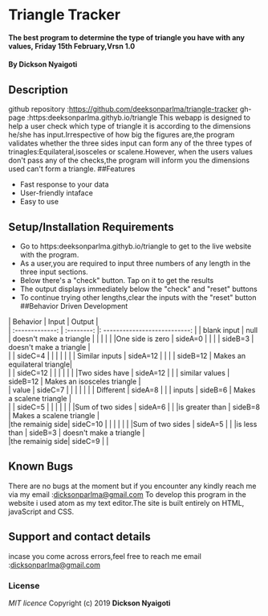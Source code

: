 # Triangle Tracker
#### The best program to determine the type of triangle you have with any values, Friday 15th February,Vrsn 1.0
#### By **Dickson Nyaigoti**
## Description
github repository :https://github.com/deeksonparlma/triangle-tracker
gh-page :https:deeksonparlma.githyb.io/triangle
This webapp is designed to help a user check which type of triangle it is according to the dimensions he/she has input.Irrespective of how big the figures are,the program validates whether the three sides input can form any of the three types of trinagles:Equilateral,isosceles or scalene.However, when the users values don't pass any of the checks,the program will inform you the dimensions used can't form a triangle.
##Features
* Fast response to your data
* User-friendly intaface
* Easy to use
## Setup/Installation Requirements
* Go to https:deeksonparlma.githyb.io/triangle to get to the live website with the program.
* As a user,you are required to input three numbers of any length in the three input sections.
* Below there's  a "check" button. Tap on it to get the results
* The output displays immediately below the "check" and "reset" buttons
* To continue trying other lengths,clear the inputs with the "reset" button
##Behavior Driven Development

| Behavior        |  Input     | Output                        |   
| :-------------: | :--------: |: ---------------------------: |
|  blank input    |  null      |  doesn't make a triangle      |
|                 |            |                               |
|One side is zero |  sideA=0   |                               |
|                 |  sideB=3   | doesn't make a triangle       |                 
|                 |  sideC=4   |                               |
|                 |            |                               |
| Similar inputs  |  sideA=12  |                               |
|                 |  sideB=12  | Makes an  equilateral triangle|                 
|                 |  sideC=12  |                               |
|                 |            |                               |
|Two sides have   |  sideA=12  |                               |
| similar values  |  sideB=12  | Makes an  isosceles triangle  |                 
|    value        |  sideC=7   |                               |
|                 |            |                               |
| Different       |  sideA=8   |                               |
|   inputs        |  sideB=6   | Makes a scalene triangle      |                 
|                 |  sideC=5   |                               |
|                 |            |                               |
|Sum of two sides |  sideA=6   |                               |
|is greater than  |  sideB=8   | Makes a scalene triangle      |                 
|the remainig side|  sideC=10  |                               |
|                 |            |                               |
|Sum of two sides |  sideA=5   |                               |
|is less than     |  sideB=3   | doesn't make a triangle       |                 
|the remainig side|  sideC=9   |                               |

## Known Bugs
There are no bugs at the moment but if you encounter any kindly reach me via my email :dicksonparlma@gmail.com
 To develop this program in the website i used atom as my text editor.The site is built entirely on HTML, javaScript and CSS.
## Support and contact details
 incase you come across errors,feel free to reach me
email :dicksonparlma@gmail.com
### License
*MIT licence*
Copyright (c) 2019 **Dickson Nyaigoti**
